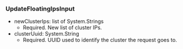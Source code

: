 ### UpdateFloatingIpsInput


- newClusterIps: list of System.Strings
  - Required. New list of cluster IPs.
- clusterUuid: System.String
  - Required. UUID used to identify the cluster the request goes to.

